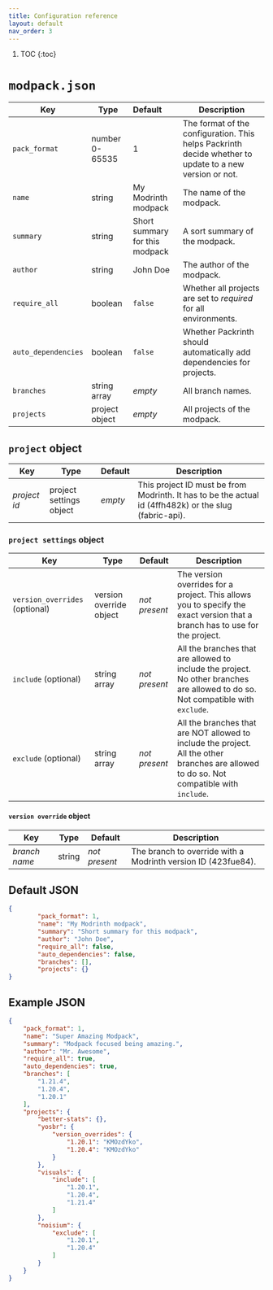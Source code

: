 ```yaml
---
title: Configuration reference
layout: default
nav_order: 3
---
```


1. TOC
{:toc}

# `modpack.json`

| Key                 | Type           | Default                        | Description                                                                                             |
|---------------------|----------------|:-------------------------------|---------------------------------------------------------------------------------------------------------|
| `pack_format`       | number 0-65535 | 1                              | The format of the configuration. This helps Packrinth decide whether to update to a new version or not. |
| `name`              | string         | My Modrinth modpack            | The name of the modpack.                                                                                |
| `summary`           | string         | Short summary for this modpack | A sort summary of the modpack.                                                                          |
| `author`            | string         | John Doe                       | The author of the modpack.                                                                              |
| `require_all`       | boolean        | `false`                        | Whether all projects are set to _required_ for all environments.                                        |
| `auto_dependencies` | boolean        | `false`                        | Whether Packrinth should automatically add dependencies for projects.                                   |
| `branches`          | string array   | _empty_                        | All branch names.                                                                                       |
| `projects`          | project object | _empty_                        | All projects of the modpack.                                                                            |

## `project` object

| Key          | Type                    | Default | Description                                                                                            |
|--------------|-------------------------|---------|--------------------------------------------------------------------------------------------------------|
| _project id_ | project settings object | _empty_ | This project ID must be from Modrinth. It has to be the actual id (4ffh482k) or the slug (fabric-api). |

### `project settings` object

| Key                            | Type                    | Default       | Description                                                                                                                               |
|--------------------------------|-------------------------|---------------|-------------------------------------------------------------------------------------------------------------------------------------------|
| `version_overrides` (optional) | version override object | _not present_ | The version overrides for a project. This allows you to specify the exact version that a branch has to use for the project.               |
| `include` (optional)           | string array            | _not present_ | All the branches that are allowed to include the project. No other branches are allowed to do so. Not compatible with `exclude`.          |
| `exclude` (optional)           | string array            | _not present_ | All the branches that are NOT allowed to include the project. All the other branches are allowed to do so. Not compatible with `include`. |

#### `version override` object

| Key           | Type   | Default       | Description                                                   |
|---------------|--------|---------------|---------------------------------------------------------------|
| _branch name_ | string | _not present_ | The branch to override with a Modrinth version ID (423fue84). |

## Default JSON
```json
{
        "pack_format": 1,
        "name": "My Modrinth modpack",
        "summary": "Short summary for this modpack",
        "author": "John Doe",
        "require_all": false,
        "auto_dependencies": false,
        "branches": [],
        "projects": {}
}
```

## Example JSON
```json
{
	"pack_format": 1,
	"name": "Super Amazing Modpack",
	"summary": "Modpack focused being amazing.",
	"author": "Mr. Awesome",
	"require_all": true,
	"auto_dependencies": true,
	"branches": [
		"1.21.4",
		"1.20.4",
		"1.20.1"
	],
	"projects": {
		"better-stats": {},
		"yosbr": {
			"version_overrides": {
				"1.20.1": "KMOzdYko",
				"1.20.4": "KMOzdYko"
			}
		},
		"visuals": {
			"include": [
				"1.20.1",
				"1.20.4",
				"1.21.4"
			]
		},
		"noisium": {
			"exclude": [
				"1.20.1",
				"1.20.4"
			]
		}
	}
}
```